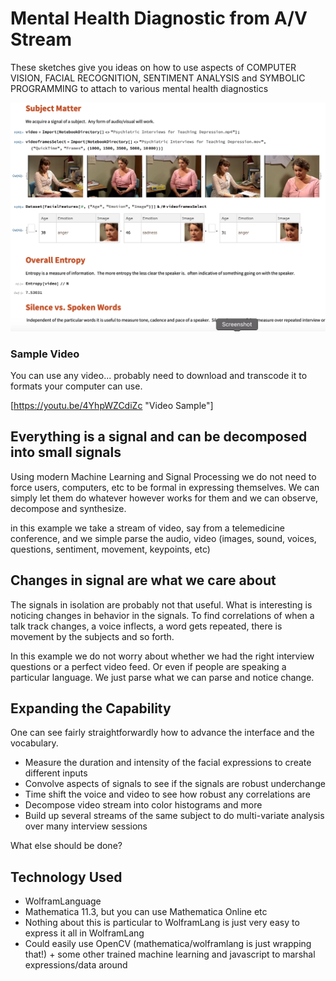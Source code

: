 # Mental Health Diagnostic from A/V Stream
These sketches give you ideas on how to use aspects of COMPUTER VISION, FACIAL RECOGNITION, SENTIMENT ANALYSIS and SYMBOLIC PROGRAMMING to attach to various mental health diagnostics


![alt text](https://github.com/HeyMaslo/empathetic-sketches/blob/master/mentalhealth/example.png?raw=true "Sample Diagnostics for Mental Health")


### Sample Video
You can use any video... probably need to download and transcode it to formats your computer can use.

[https://youtu.be/4YhpWZCdiZc "Video Sample"]

## Everything is a signal and can be decomposed into small signals
Using modern Machine Learning and Signal Processing we do not need to force users, computers, etc to be formal in expressing themselves.  We can simply let them do whatever however works for them and we can observe, decompose and synthesize.

in this example we take a stream of video, say from a telemedicine conference, and we simple parse the audio, video (images, sound, voices, questions, sentiment, movement, keypoints, etc)

## Changes in signal are what we care about
The signals in isolation are probably not that useful.  What is interesting is noticing changes in behavior in the signals.  To find correlations of when a talk track changes, a voice inflects, a word gets repeated, there is movement by the subjects and so forth.

In this example we do not worry about whether we had the right interview questions or a perfect video feed.  Or even if people are speaking a particular language.  We just parse what we can parse and notice change.

## Expanding the Capability
One can see fairly straightforwardly how to advance the interface and the vocabulary.

  * Measure the duration and intensity of the facial expressions to create different inputs 
  * Convolve aspects of signals to see if the signals are robust underchange
  * Time shift the voice and video to see how robust any correlations are
  * Decompose video stream into color histograms and more
  * Build up several streams of the same subject to do multi-variate analysis over many interview sessions

What else should be done?

## Technology Used

  * WolframLanguage
  * Mathematica 11.3, but you can use Mathematica Online etc
  * Nothing about this is particular to WolframLang is just very easy to express it all in WolframLang
  * Could easily use OpenCV (mathematica/wolframlang is just wrapping that!) + some other trained machine learning and javascript to marshal expressions/data around
